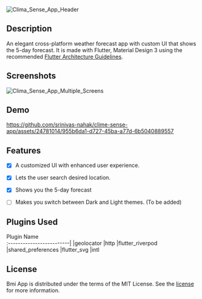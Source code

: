 ![Clima_Sense_App_Header](https://github.com/srinivas-nahak/clime-sense-app/assets/24781014/5020d32b-0a88-4372-bcc9-dc0dea0d0437)


## Description
An elegant cross-platform weather forecast app with custom UI that shows the 5-day forecast. It is made with Flutter, Material Design 3 using the recommended <a href="https://docs.flutter.dev/resources/architectural-overview">Flutter Architecture Guidelines</a>.

## Screenshots

![Clima_Sense_App_Multiple_Screens](https://github.com/srinivas-nahak/clime-sense-app/assets/24781014/b4a55475-1bc5-435e-9886-ec3dc5a8d9eb)



## Demo

https://github.com/srinivas-nahak/clime-sense-app/assets/24781014/955b6da1-d727-45ba-a77d-6b5040889557



## Features
- [x] A customized UI with enhanced user experience.
- [x] Lets the user search desired location.
- [x] Shows you the 5-day forecast
- [ ] Makes you switch between Dark and Light themes. (To be added)


## Plugins Used
Plugin Name    
:-------------------------|
|geolocator
|http
|flutter_riverpod
|shared_preferences
|flutter_svg
|intl

## License

Bmi App is distributed under the terms of the MIT License. See the
[license](LICENSE) for more information.

